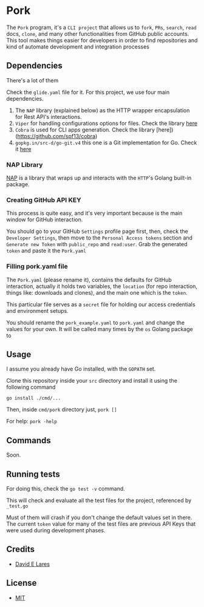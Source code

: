 # Pork

The `Pork` program, it's a `CLI project` that allows us to `fork`, `PRs`, `search`, `read` docs, `clone`, and many other functionalities from GitHub public accounts. This tool makes things easier for developers in order to find repositories and kind of automate development and integration processes

## Dependencies

There's a lot of them

Check the `glide.yaml` file for it. For this project, we use four main dependencies.

1. The `NAP` library (explained below) as the HTTP wrapper encapsulation for Rest API's interactions.
2. `Viper` for handling configurations options for files. Check the library [here](https://github.com/spf13/viper)
3. `Cobra` is used for CLI apps generation. Check the library [here])(https://github.com/spf13/cobra)
4. `gopkg.in/src-d/go-git.v4` this one is a Git implementation for Go. Check it [here](https://gopkg.in/src-d/go-git.v4)

### NAP Library

[NAP](https://github.com/davidlares/nap) is a library that wraps up and interacts with the `HTTP`'s Golang built-in package.

### Creating GitHub API KEY

This process is quite easy, and it's very important because is the main window for GitHub interaction.

You should go to your GitHub `Settings` profile page first, then, check the `Developer Settings`, then move to the `Personal Access tokens` section and `Generate new Token` with `public_repo` and `read:user`. Grab the generated `token` and paste it the `Pork.yaml`

### Filling pork.yaml file

The `Pork.yaml` (please rename it), contains the defaults for GitHub interaction, actually it holds two variables, the `location` (for repo interaction, things like: downloads and clones), and the main one which is the `token`.

This particular file serves as a `secret` file for holding our access credentials and environment setups.

You should rename the `pork_example.yaml` to `pork.yaml` and change the values for your own. It will be called many times by the `os` Golang package to

## Usage

I assume you already have Go installed, with the `GOPATH` set.

Clone this repository inside your `src` directory and install it using the following command

`go install ./cmd/...`

Then, inside `cmd/pork` directory just, `pork []`

For help: `pork -help`

## Commands

Soon.

## Running tests

For doing this, check the `go test -v` command.

This will check and evaluate all the test files for the project, referenced by `_test.go`

Must of them will crash if you don't change the default values set in there. The current `token` value for many of the test files are previous API Keys that were used during development phases.

## Credits

 - [David E Lares](https://twitter.com/davidlares3)

## License

 - [MIT](https://opensource.org/licenses/MIT)
